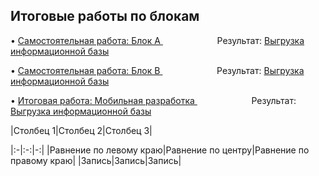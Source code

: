 <h2><strong>Итоговые работы по блокам</strong></h2>

<p>&bull; <a href="Coursework_A.pdf">Самостоятельная работа: Блок А </a>&nbsp; &nbsp; &nbsp; &nbsp; &nbsp; &nbsp; &nbsp; &nbsp; &nbsp; &nbsp; &nbsp; Результат: <a href="https://downgit.github.io/#/home?url=https://github.com/AndreyBormotov/Netology_Homework/blob/34f5150a186e479a5015d2a03ac808d4ba3869da/Coursework_A.dt">Выгрузка информационной базы</a></p>
<p>&bull; <a href="Coursework_B.pdf">Самостоятельная работа: Блок В </a>&nbsp; &nbsp; &nbsp; &nbsp; &nbsp; &nbsp; &nbsp; &nbsp; &nbsp; &nbsp; &nbsp; Результат: <a href="https://downgit.github.io/#/home?url=https://github.com/AndreyBormotov/Netology_Homework/blob/bc79e28bdd1b06b5e0a643eb42d598cbc33852cb/Coursework_B.dt">Выгрузка информационной базы</a></p>
<p>&bull; <a href="Mobile.pdf">Итоговая работа: Мобильная разработка </a>&nbsp; &nbsp; &nbsp; &nbsp; &nbsp; &nbsp; &nbsp; &nbsp; &nbsp; &nbsp; &nbsp; Результат: <a href="">Выгрузка информационной базы</a></p>
|Столбец 1|Столбец 2|Столбец 3|

|:-|:-:|-:|
|Равнение по левому краю|Равнение по центру|Равнение по правому краю|
|Запись|Запись|Запись|
